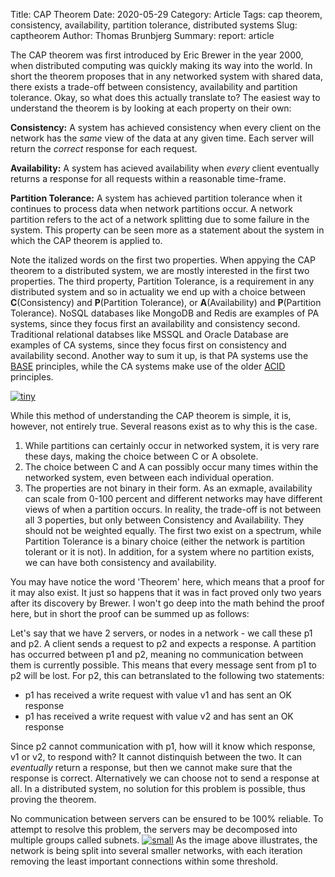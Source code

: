 Title: CAP Theorem
Date: 2020-05-29
Category: Article
Tags: cap theorem, consistency, availability, partition tolerance, distributed systems
Slug: captheorem
Author: Thomas Brunbjerg
Summary: 
report: article

The CAP theorem was first introduced by Eric Brewer in the year 2000, when distributed computing was quickly making its way into the world. In short the theorem proposes that in any networked system with shared data, there exists a trade-off between consistency, availability and partition tolerance. Okay, so what does this actually translate to? The easiest way to understand the theorem is by looking at each property on their own:

**Consistency:** A system has achieved consistency when every client on the network has the *same* view of the data at any given time. Each server will return the *correct* response for each request. 

**Availability:** A system has acieved availability when *every* client eventually returns a response for all requests within a reasonable time-frame. 

**Partition Tolerance:** A system has achieved partition tolerance when it continues to process data when network partitions occur. A network partition refers to the act of a network splitting due to some failure in the system. This property can be seen more as a statement about the system in which the CAP theorem is applied to.  

Note the italized words on the first two properties. When appying the CAP theorem to a distributed system, we are mostly interested in the first two properties. The third property, Partition Tolerance, is a requirement in any distributed system and so in actuality we end up with a choice between **C**(Consistency) and **P**(Partition Tolerance), or **A**(Availability) and **P**(Partition Tolerance). NoSQL databases like MongoDB and Redis are examples of PA systems, since they focus first an availability and consistency second. Traditional relational databses like MSSQL and Oracle Database are examples of CA systems, since they focus first on consistency and availability second. Another way to sum it up, is that PA systems use the [BASE](https://stackoverflow.com/questions/3342497/explanation-of-base-terminology) principles, while the CA systems make use of the older [ACID](https://en.wikipedia.org/wiki/ACID) principles. 

[![tiny]({filename}/img/article/cap_theorem.jpeg)]({filename}/img/article//cap_theorem.jpeg)

While this method of understanding the CAP theorem is simple, it is, however, not entirely true. Several reasons exist as to why this is the case.
1. While partitions can certainly occur in networked system, it is very rare these days, making the choice between C or A obsolete.
2. The choice between C and A can possibly occur many times within the networked system, even between each individual operation. 
3. The properties are not binary in their form. As an exmaple, availability can scale from 0-100 percent and different networks may have different views of when a partition occurs.
In reality, the trade-off is not between all 3 poperties, but only between Consistency and Availability. They should not be weighted equally. The first two exist on a spectrum, while Partition Tolerance is a binary choice (either the network is partition tolerant or it is not). In addition, for a system where no partition exists, we can have both consistency and availability. 

You may have notice the word 'Theorem' here, which means that a proof for it may also exist. It just so happens that it was in fact proved only two years after its discovery by Brewer. I won't go deep into the math behind the proof here, but in short the proof can be summed up as follows:

Let's say that we have 2 servers, or nodes in a network - we call these p1 and p2. A client sends a request to p2 and expects a response. A partition has occurred between p1 and p2, meaning no communication between them is currently possible. This means that every message sent from p1 to p2 will be lost. For p2, this can betranslated to the following two statements:

* p1 has received a write request  with value v1 and has sent an OK response
* p1 has received a write request with value v2 and has sent an OK response

Since p2 cannot communication with p1, how will it know which response, v1 or v2, to respond with? It cannot distinquish between the two. It can *eventually* return a response, but then we cannot make sure that the response is correct. Alternatively we can choose not to send a response at all. In a distributed system, no solution for this problem is possible, thus proving the theorem. 

No communication between servers can be ensured to be 100% reliable. To attempt to resolve this problem, the servers may be decomposed into multiple groups called subnets. 
[![small]({filename}/img/article/networkPartition.png)]({filename}/img/article//networkPartition.png)
As the image above illustrates, the network is being split into several smaller networks, with each iteration removing the least important connections within some threshold.